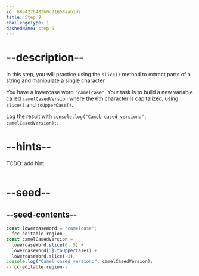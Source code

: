 ```yaml
---
id: 68e4276483b0c71658aab1d2
title: Step 9
challengeType: 1
dashedName: step-9
---
```


# --description--

In this step, you will practice using the `slice()` method to extract parts of a string and manipulate a single character.  

You have a lowercase word `"camelcase"`. Your task is to build a new variable called `camelCasedVersion` where the 6th character is capitalized, using `slice()` and `toUpperCase()`.  

Log the result with `console.log("Camel cased version:", camelCasedVersion);`.

# --hints--

TODO: add hint

```js
```

# --seed--

## --seed-contents--

```js
const lowercaseWord = "camelcase";
--fcc-editable-region--
const camelCasedVersion =
  lowercaseWord.slice(0, 5) +
  lowercaseWord[5].toUpperCase() +
  lowercaseWord.slice(-3);
console.log("Camel cased version:", camelCasedVersion);
--fcc-editable-region--
```
